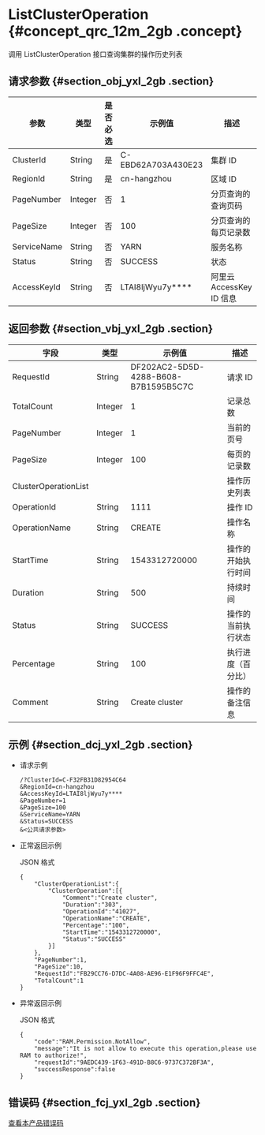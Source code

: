# ListClusterOperation {#concept_qrc_12m_2gb .concept}

调用 ListClusterOperation 接口查询集群的操作历史列表

## 请求参数 {#section_obj_yxl_2gb .section}

|参数|类型|是否必选|示例值|描述|
|--|--|----|---|--|
|ClusterId|String|是|C-EBD62A703A430E23|集群 ID|
|RegionId|String|是|cn-hangzhou|区域 ID|
|PageNumber|Integer|否|1|分页查询的查询页码|
|PageSize|Integer|否|100|分页查询的每页记录数|
|ServiceName|String|否|YARN|服务名称|
|Status|String|否|SUCCESS|状态|
|AccessKeyId|String|否|LTAI8ljWyu7y\*\*\*\*|阿里云 AccessKey ID 信息|

## 返回参数 {#section_vbj_yxl_2gb .section}

|字段|类型|示例值|描述|
|--|--|---|--|
|RequestId|String|DF202AC2-5D5D-4288-B608-B7B1595B5C7C|请求 ID|
|TotalCount|Integer|1|记录总数|
|PageNumber|Integer|1|当前的页号|
|PageSize|Integer|100|每页的记录数|
|ClusterOperationList| | |操作历史列表|
|OperationId|String|1111|操作 ID|
|OperationName|String|CREATE|操作名称|
|StartTime|String|1543312720000|操作的开始执行时间|
|Duration|String|500|持续时间|
|Status|String|SUCCESS|操作的当前执行状态|
|Percentage|String|100|执行进度（百分比）|
|Comment|String|Create cluster|操作的备注信息|

## 示例 {#section_dcj_yxl_2gb .section}

-   请求示例

    ```
    /?ClusterId=C-F32FB31D82954C64
    &RegionId=cn-hangzhou
    &AccessKeyId=LTAI8ljWyu7y****
    &PageNumber=1
    &PageSize=100
    &ServiceName=YARN
    &Status=SUCCESS
    &<公共请求参数>
    ```

-   正常返回示例

    JSON 格式

    ```
    {
    	"ClusterOperationList":{
    		"ClusterOperation":[{
    			"Comment":"Create cluster",
    			"Duration":"303",
    			"OperationId":"41027",
    			"OperationName":"CREATE",
    			"Percentage":"100",
    			"StartTime":"1543312720000",
    			"Status":"SUCCESS"
    		}]
    	},
    	"PageNumber":1,
    	"PageSize":10,
    	"RequestId":"FB29CC76-D7DC-4A08-AE96-E1F96F9FFC4E",
    	"TotalCount":1
    }
    ```

-   异常返回示例

    JSON 格式

    ```
    {
    	"code":"RAM.Permission.NotAllow",
    	"message":"It is not allow to execute this operation,please use RAM to authorize!",
    	"requestId":"9AEDC439-1F63-491D-B8C6-9737C372BF3A",
    	"successResponse":false
    }
    ```


## 错误码 {#section_fcj_yxl_2gb .section}

[查看本产品错误码](https://error-center.alibabacloud.com/status/product/Emr)

